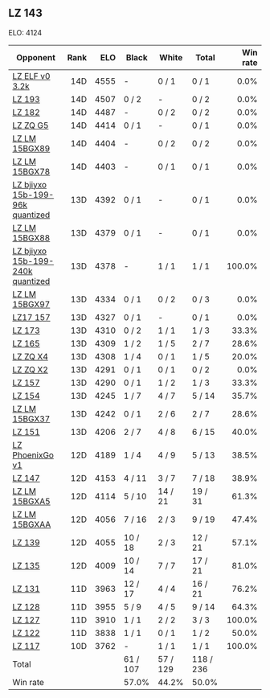 ## LZ 143 ##

ELO: 4124

Opponent | Rank | ELO | Black | White | Total | Win rate
---------|-----:|----:|-------|-------|-------|-------:
[LZ ELF v0 3.2k](LZ%20ELF%20v0%203.2k.md) | 14D | 4555 | - | 0 / 1 | 0 / 1 | 0.0%
[LZ 193](LZ%20193.md) | 14D | 4507 | 0 / 2 | - | 0 / 2 | 0.0%
[LZ 182](LZ%20182.md) | 14D | 4487 | - | 0 / 2 | 0 / 2 | 0.0%
[LZ ZQ G5](LZ%20ZQ%20G5.md) | 14D | 4414 | 0 / 1 | - | 0 / 1 | 0.0%
[LZ LM 15BGX89](LZ%20LM%2015BGX89.md) | 14D | 4404 | - | 0 / 2 | 0 / 2 | 0.0%
[LZ LM 15BGX78](LZ%20LM%2015BGX78.md) | 14D | 4403 | - | 0 / 1 | 0 / 1 | 0.0%
[LZ bjiyxo 15b-199-96k quantized](LZ%20bjiyxo%2015b-199-96k%20quantized.md) | 13D | 4392 | 0 / 1 | - | 0 / 1 | 0.0%
[LZ LM 15BGX88](LZ%20LM%2015BGX88.md) | 13D | 4379 | 0 / 1 | - | 0 / 1 | 0.0%
[LZ bjiyxo 15b-199-240k quantized](LZ%20bjiyxo%2015b-199-240k%20quantized.md) | 13D | 4378 | - | 1 / 1 | 1 / 1 | 100.0%
[LZ LM 15BGX97](LZ%20LM%2015BGX97.md) | 13D | 4334 | 0 / 1 | 0 / 2 | 0 / 3 | 0.0%
[LZ17 157](LZ17%20157.md) | 13D | 4327 | 0 / 1 | - | 0 / 1 | 0.0%
[LZ 173](LZ%20173.md) | 13D | 4310 | 0 / 2 | 1 / 1 | 1 / 3 | 33.3%
[LZ 165](LZ%20165.md) | 13D | 4309 | 1 / 2 | 1 / 5 | 2 / 7 | 28.6%
[LZ ZQ X4](LZ%20ZQ%20X4.md) | 13D | 4308 | 1 / 4 | 0 / 1 | 1 / 5 | 20.0%
[LZ ZQ X2](LZ%20ZQ%20X2.md) | 13D | 4291 | 0 / 1 | 0 / 1 | 0 / 2 | 0.0%
[LZ 157](LZ%20157.md) | 13D | 4290 | 0 / 1 | 1 / 2 | 1 / 3 | 33.3%
[LZ 154](LZ%20154.md) | 13D | 4245 | 1 / 7 | 4 / 7 | 5 / 14 | 35.7%
[LZ LM 15BGX37](LZ%20LM%2015BGX37.md) | 13D | 4242 | 0 / 1 | 2 / 6 | 2 / 7 | 28.6%
[LZ 151](LZ%20151.md) | 13D | 4206 | 2 / 7 | 4 / 8 | 6 / 15 | 40.0%
[LZ PhoenixGo v1](LZ%20PhoenixGo%20v1.md) | 12D | 4189 | 1 / 4 | 4 / 9 | 5 / 13 | 38.5%
[LZ 147](LZ%20147.md) | 12D | 4153 | 4 / 11 | 3 / 7 | 7 / 18 | 38.9%
[LZ LM 15BGXA5](LZ%20LM%2015BGXA5.md) | 12D | 4114 | 5 / 10 | 14 / 21 | 19 / 31 | 61.3%
[LZ LM 15BGXAA](LZ%20LM%2015BGXAA.md) | 12D | 4056 | 7 / 16 | 2 / 3 | 9 / 19 | 47.4%
[LZ 139](LZ%20139.md) | 12D | 4055 | 10 / 18 | 2 / 3 | 12 / 21 | 57.1%
[LZ 135](LZ%20135.md) | 12D | 4009 | 10 / 14 | 7 / 7 | 17 / 21 | 81.0%
[LZ 131](LZ%20131.md) | 11D | 3963 | 12 / 17 | 4 / 4 | 16 / 21 | 76.2%
[LZ 128](LZ%20128.md) | 11D | 3955 | 5 / 9 | 4 / 5 | 9 / 14 | 64.3%
[LZ 127](LZ%20127.md) | 11D | 3910 | 1 / 1 | 2 / 2 | 3 / 3 | 100.0%
[LZ 122](LZ%20122.md) | 11D | 3838 | 1 / 1 | 0 / 1 | 1 / 2 | 50.0%
[LZ 117](LZ%20117.md) | 10D | 3762 | - | 1 / 1 | 1 / 1 | 100.0%
Total | | | 61 / 107 | 57 / 129 | 118 / 236 | 
Win rate| | | 57.0% | 44.2% | 50.0% | 
